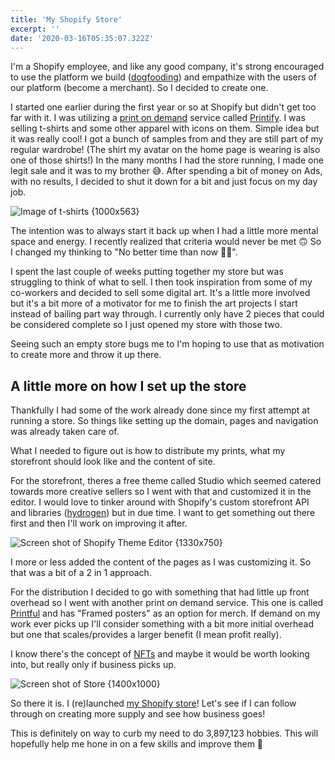 ```yaml
---
title: 'My Shopify Store'
excerpt: ''
date: '2020-03-16T05:35:07.322Z'
---
```


I'm a Shopify employee, and like any good company, it's strong encouraged to use the platform we build ([dogfooding](https://www.techopedia.com/definition/30784/dogfooding#:~:text=The%20term%20%22dogfooding%22%20is%20an,bugs%2C%20as%20in%20beta%20testing.)) and empathize with the users of our platform (become a merchant). So I decided to create one. 

I started one earlier during the first year or so at Shopify but didn't get too far with it. I was utilizing a [print on demand](https://www.shopify.ca/blog/print-on-demand) service called [Printify](https://printify.com/). I was selling t-shirts and some other apparel with icons on them. Simple idea but it was really cool! I got a bunch of samples from and they are still part of my regular wardrobe! (The shirt my avatar on the home page is wearing is also one of those shirts!) In the many months I had the store running, I made one legit sale and it was to my brother 😅. After spending a bit of money on Ads, with no results, I decided to shut it down for a bit and just focus on my day job. 

![Image of t-shirts {1000x563}](/blog/icon-shirts.jpg)

The intention was to always start it back up when I had a little more mental space and energy. I recently realized that criteria would never be met 🙃 So I changed my thinking to "No better time than now 🤷‍♂️". 

I spent the last couple of weeks putting together my store but was struggling to think of what to sell. I then took inspiration from some of my co-workers and decided to sell some digital art. It's a little more involved but it's a bit more of a motivator for me to finish the art projects I start instead of bailing part way through. I currently only have 2 pieces that could be considered complete so I just opened my store with those two. 

Seeing such an empty store bugs me to I'm hoping to use that as motivation to create more and throw it up there. 

## A little more on how I set up the store

Thankfully I had some of the work already done since my first attempt at running a store. So things like setting up the domain, pages and navigation was already taken care of. 

What I needed to figure out is how to distribute my prints, what my storefront should look like and the content of site.

For the storefront, theres a free theme called Studio which seemed catered towards more creative sellers so I went with that and customized it in the editor. I would love to tinker around with Shopify's custom storefront API and libraries ([hydrogen](https://hydrogen.shopify.dev/)) but in due time. I want to get something out there first and then I'll work on improving it after.

![Screen shot of Shopify Theme Editor {1330x750}](/blog/shopify-editor.png)

I more or less added the content of the pages as I was customizing it. So that was a bit of a 2 in 1 approach.

For the distribution I decided to go with something that had little up front overhead so I went with another print on demand service. This one is called [Printful](https://www.printful.com/) and has "Framed posters" as an option for merch. If demand on my work ever picks up I'll consider something with a bit more initial overhead but one that scales/provides a larger benefit (I mean profit really).

I know there's the concept of [NFTs](https://help.shopify.com/en/manual/products/digital-service-product/nfts) and maybe it would be worth looking into, but really only if business picks up.

![Screen shot of Store {1400x1000}](/blog/shopify-site.png)

So there it is. I (re)launched [my Shopify store](https://fionoble.shop)! Let's see if I can follow through on creating more supply and see how business goes! 

This is definitely on way to curb my need to do 3,897,123 hobbies. This will hopefully help me hone in on a few skills and improve them 🙂